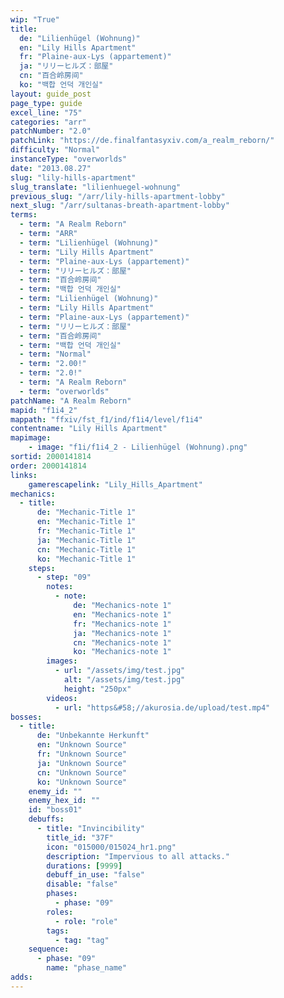 ```yaml
---
wip: "True"
title:
  de: "Lilienhügel (Wohnung)"
  en: "Lily Hills Apartment"
  fr: "Plaine-aux-Lys (appartement)"
  ja: "リリーヒルズ：部屋"
  cn: "百合岭房间"
  ko: "백합 언덕 개인실"
layout: guide_post
page_type: guide
excel_line: "75"
categories: "arr"
patchNumber: "2.0"
patchLink: "https://de.finalfantasyxiv.com/a_realm_reborn/"
difficulty: "Normal"
instanceType: "overworlds"
date: "2013.08.27"
slug: "lily-hills-apartment"
slug_translate: "lilienhuegel-wohnung"
previous_slug: "/arr/lily-hills-apartment-lobby"
next_slug: "/arr/sultanas-breath-apartment-lobby"
terms:
  - term: "A Realm Reborn"
  - term: "ARR"
  - term: "Lilienhügel (Wohnung)"
  - term: "Lily Hills Apartment"
  - term: "Plaine-aux-Lys (appartement)"
  - term: "リリーヒルズ：部屋"
  - term: "百合岭房间"
  - term: "백합 언덕 개인실"
  - term: "Lilienhügel (Wohnung)"
  - term: "Lily Hills Apartment"
  - term: "Plaine-aux-Lys (appartement)"
  - term: "リリーヒルズ：部屋"
  - term: "百合岭房间"
  - term: "백합 언덕 개인실"
  - term: "Normal"
  - term: "2.00!"
  - term: "2.0!"
  - term: "A Realm Reborn"
  - term: "overworlds"
patchName: "A Realm Reborn"
mapid: "f1i4_2"
mappath: "ffxiv/fst_f1/ind/f1i4/level/f1i4"
contentname: "Lily Hills Apartment"
mapimage:
    - image: "f1i/f1i4_2 - Lilienhügel (Wohnung).png"
sortid: 2000141814
order: 2000141814
links:
    gamerescapelink: "Lily_Hills_Apartment"
mechanics:
  - title:
      de: "Mechanic-Title 1"
      en: "Mechanic-Title 1"
      fr: "Mechanic-Title 1"
      ja: "Mechanic-Title 1"
      cn: "Mechanic-Title 1"
      ko: "Mechanic-Title 1"
    steps:
      - step: "09"
        notes:
          - note:
              de: "Mechanics-note 1"
              en: "Mechanics-note 1"
              fr: "Mechanics-note 1"
              ja: "Mechanics-note 1"
              cn: "Mechanics-note 1"
              ko: "Mechanics-note 1"
        images:
          - url: "/assets/img/test.jpg"
            alt: "/assets/img/test.jpg"
            height: "250px"
        videos:
          - url: "https&#58;//akurosia.de/upload/test.mp4"
bosses:
  - title:
      de: "Unbekannte Herkunft"
      en: "Unknown Source"
      fr: "Unknown Source"
      ja: "Unknown Source"
      cn: "Unknown Source"
      ko: "Unknown Source"
    enemy_id: ""
    enemy_hex_id: ""
    id: "boss01"
    debuffs:
      - title: "Invincibility"
        title_id: "37F"
        icon: "015000/015024_hr1.png"
        description: "Impervious to all attacks."
        durations: [9999]
        debuff_in_use: "false"
        disable: "false"
        phases:
          - phase: "09"
        roles:
          - role: "role"
        tags:
          - tag: "tag"
    sequence:
      - phase: "09"
        name: "phase_name"
adds:
---
```

